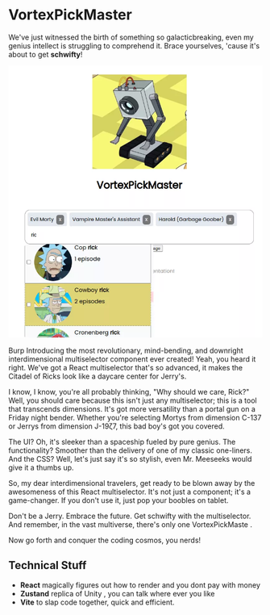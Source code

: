 # VortexPickMaster

We've just witnessed the birth of something so galacticbreaking, even my genius intellect is struggling to comprehend it. Brace yourselves, 'cause it's about to get **schwifty**!

![butter robot passing VortexPickMaster](public/VortexPickMaster.webp)

Burp Introducing the most revolutionary, mind-bending, and downright interdimensional multiselector component ever created! Yeah, you heard it right. We've got a React multiselector that's so advanced, it makes the Citadel of Ricks look like a daycare center for Jerry's.

I know, I know, you're all probably thinking, "Why should we care, Rick?" Well, you should care because this isn't just any multiselector; this is a tool that transcends dimensions. It's got more versatility than a portal gun on a Friday night bender. Whether you're selecting Mortys from dimension C-137 or Jerrys from dimension J-19ζ7, this bad boy's got you covered.

The UI? Oh, it's sleeker than a spaceship fueled by pure genius. The functionality? Smoother than the delivery of one of my classic one-liners. And the CSS? Well, let's just say it's so stylish, even Mr. Meeseeks would give it a thumbs up.

So, my dear interdimensional travelers, get ready to be blown away by the awesomeness of this React multiselector. It's not just a component; it's a game-changer. If you don't use it, just pop your boobles on tablet.

Don't be a Jerry. Embrace the future. Get schwifty with the multiselector. And remember, in the vast multiverse, there's only one VortexPickMaste .

Now go forth and conquer the coding cosmos, you nerds!

## Technical Stuff

- **React** magically figures out how to render and you dont pay with money
- **Zustand** replica of Unity , you can talk where ever you like
- **Vite** to slap code together, quick and efficient.
